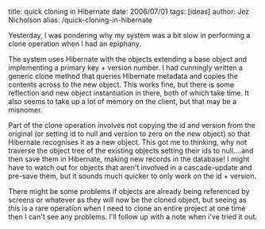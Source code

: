 title: quick cloning in Hibernate
date: 2006/07/01
tags: [ideas]
author: Jez Nicholson
alias: /quick-cloning-in-hibernate

Yesterday, I was pondering why my system was a bit slow in performing a clone operation when I had an epiphany.

The system uses Hibernate with the objects extending a base object and implementing a primary key + version number. I had cunningly written a generic clone method that queries Hibernate metadata and copies the contents across to the new object. This works fine, but there is some reflection and new object instantiation in there, both of which take time. It also seems to take up a lot of memory on the client, but that may be a misnomer.

Part of the clone operation involves not copying the id and version from the original (or setting id to null and version to zero on the new object) so that Hibernate recognises it as a new object. This got me to thinking, why not traverse the object tree of the existing objects setting their ids to null....and then save them in Hibernate, making new records in the database! I might have to watch out for objects that aren't involved in a cascade-update and pre-save them, but it sounds much quicker to only work on the id + version.

There might be some problems if objects are already being referenced by screens or whatever as they will now be the cloned object, but seeing as this is a rare operation when I need to clone an entire project at one time then I can't see any problems. I'll follow up with a note when i've tried it out.